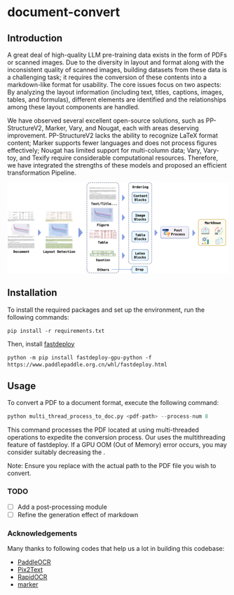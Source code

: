 # document-convert

## Introduction
A great deal of high-quality LLM pre-training data exists in the form of PDFs or scanned images. Due to the diversity in layout and format along with the inconsistent quality of scanned images, building datasets from these data is a challenging task; it requires the conversion of these contents into a markdown-like format for usability. The core issues focus on two aspects: By analyzing the layout information (including text, titles, captions, images, tables, and formulas), different elements are identified and the relationships among these layout components are handled.

We have observed several excellent open-source solutions, such as PP-StructureV2, Marker, Vary, and Nougat, each with areas deserving improvement. PP-StructureV2 lacks the ability to recognize LaTeX format content; Marker supports fewer languages and does not process figures effectively; Nougat has limited support for multi-column data; Vary, Vary-toy, and Texify require considerable computational resources. Therefore, we have integrated the strengths of these models and proposed an efficient transformation Pipeline.

![pipeline](pipeline.png)

## Installation

To install the required packages and set up the environment, run the following commands:

```shell
pip install -r requirements.txt
```
Then, install [fastdeploy](https://github.com/PaddlePaddle/FastDeploy)
```shell
python -m pip install fastdeploy-gpu-python -f https://www.paddlepaddle.org.cn/whl/fastdeploy.html
```

## Usage
To convert a PDF to a document format, execute the following command:

```python
python multi_thread_process_to_doc.py <pdf-path> --process-num 8 
```
This command processes the PDF located at <pdf-path> using multi-threaded operations to expedite the conversion process.
Our uses the multithreading feature of fastdeploy. If a GPU OOM (Out of Memory) error occurs, you may consider suitably decreasing the <process-num>.

Note:
Ensure you replace <pdf-path> with the actual path to the PDF file you wish to convert.

### TODO 
- [ ]  Add a post-processing module
- [ ]  Refine the generation effect of markdown

### Acknowledgements
Many thanks to following codes that help us a lot in building this codebase:
* [PaddleOCR](https://github.com/PaddlePaddle/PaddleOCR)
* [Pix2Text](https://github.com/breezedeus/Pix2Text)
* [RapidOCR](https://github.com/RapidAI/RapidOCR)
* [marker](https://github.com/VikParuchuri/marker)